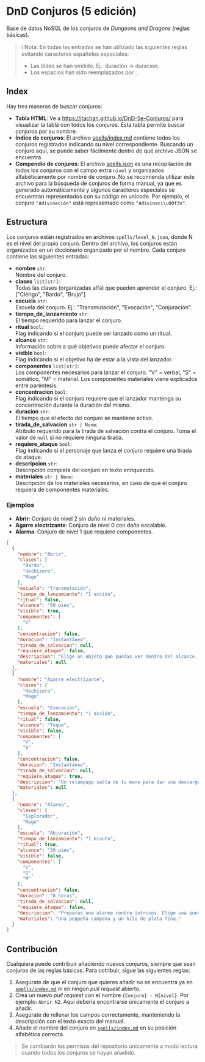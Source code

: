 # DnD Conjuros (5 edición)

Base de datos NoSQL de los conjuros de _Dungeons and Dragons_ (reglas básicas).

> ℹ️ Nota:
> En todas las entradas se han utilizado las siguientes reglas evitando caracteres españoles especiales:
> - Las tildes se han omitido. Ej.: duración -> duracion.
> - Los espacios han sido reemplazados por `_`.

## Index

Hay tres maneras de buscar conjuros:

- **Tabla HTML**: Ve a https://jtachan.github.io/DnD-5e-Conjuros/ para visualizar la tabla con todos los conjuros. Esta tabla permite buscar conjuros por su nombre.
- **Índice de conjuros**: El archivo [spells/index.md](spells/index.md) contiene todos los conjuros registrados indicando su nivel correspondiente. Buscando un conjuro aquí, se puede saber fácilmente dentro de qué archivo JSON se encuentra.
- **Compendio de conjuros**: El archivo [spells.json](spells.json) es una recopilación de todos los conjuros con el campo extra `nivel` y organizados alfabéticamente por nombre de conjuro. No se recomienda utilizar este archivo para la búsqueda de conjuros de forma manual, ya que es generado automáticamente y algunos caracteres especiales se encuentran representados con su código en unicode. Por ejemplo, el conjuro `"Adivinación"` está representado como `"Adivinaci\u00f3n"`.

## Estructura

Los conjuros están registrados en archivos `spells/level_N.json`, donde N es el nivel del propio conjuro.
Dentro del archivo, los conjuros están organizados en un diccionario organizado por el nombre.
Cada conjuro contiene las siguientes entradas:

- **nombre** `str`:<br>Nombre del conjuro.
- **clases** `list[str]`:<br>Todas las clases (organizadas alfa) que pueden aprender el conjuro. Ej.: ["Clérigo", "Bardo", "Brujo"]
- **escuela** `str`:<br>Escuela del conjuro. Ej.: "Transmutación", "Evocación", "Conjuración".
- **tiempo_de_lanzamiento** `str`:<br>El tiempo requerido para lanzar el conjuro.
- **ritual** `bool`:<br>Flag indicando si el conjuro puede ser lanzado como un ritual.
- **alcance** `str`:<br>Información sobre a qué objetivos puede afectar el conjuro.
- **visible** `bool`:<br>Flag indicando si el objetivo ha de estar a la vista del lanzador.
- **componentes** `list[str]`:<br>Los componentes necesarios para lanzar el conjuro. "V" = verbal, "S" = somático, "M" = material. Los componentes materiales viene explicados entre paréntesis.
- **concentracion** `bool`:<br>Flag indicando si el conjuro requiere que el lanzador mantenga su concentración durante la duración del mismo.
- **duracion** `str`:<br>El tiempo que el efecto del conjuro se mantiene activo.
- **tirada_de_salvacion** `str | None`:<br>Atributo requerido para la tirada de salvación contra el conjuro. Toma el valor de `null` si no requiere ninguna tirada.
- **requiere_ataque** `bool`:<br>Flag indicando si el personaje que lanza el conjuro requiere una tirada de ataque.
- **descripcion** `str`:<br> Descripción completa del conjuro en texto enriquecido.
- **materiales** `str | None`:<br>Descripción de los materiales necesarios, en caso de que el conjuro requiera de componentes materiales.

### Ejemplos

- **Abrir**: Conjuro de nivel 2 sin daño ni materiales.
- **Agarre electrizante**: Conjuro de nivel 0 con daño escalable.
- **Alarma**: Conjuro de nivel 1 que requiere componentes.

```json
[
  {
    "nombre": "Abrir",
    "clases": [
      "Bardo",
      "Hechizero",
      "Mago"
    ],
    "escuela": "Transmutación",
    "tiempo_de_lanzamiento": "1 acción",
    "ritual": false,
    "alcance": "60 pies",
    "visible": true,
    "componentes": [
      "V"
    ],
    "concentracion": false,
    "duracion": "Instantáneo",
    "tirada_de_salvacion": null,
    "requiere_ataque": false,
    "descripcion": "Elige un objeto que puedas ver dentro del alcance. Este puede ser una puerta, una caja, un cofre, unas esposas, un candado o cualquier otro objeto que posea alguna manera, mágica o mundana, de impedir el acceso.<br>Un objetivo que esté cerrado mediante una cerradura normal o que esté atascado o atrancado se abre, desatasca o desatranca. Si el objeto tenía varios cerrojos, solo se desbloquea uno de ellos.<br>Si eliges un objetivo que está cerrado mediante <i>cerradura arcana<i>, este conjuro queda anulado durante 10 minutos, y durante este tiempo el objeto se puede abrir y cerrar con normalidad.<br>Cuando lanzas este conjuro, un fuerte golpe suena desde el objeto, audible desde 300 pies de distancia.",
    "materiales": null
  },
  {
    "nombre": "Agarre electrizante",
    "clases": [
      "Hechizero",
      "Mago"
    ],
    "escuela": "Evocación",
    "tiempo_de_lanzamiento": "1 acción",
    "ritual": false,
    "alcance": "Toque",
    "visible": false,
    "componentes": [
      "V",
      "S"
    ],
    "concentracion": false,
    "duracion": "Instantáneo",
    "tirada_de_salvacion": null,
    "requiere_ataque": true,
    "descripcion": "Un relámpago salta de tu mano para dar una descarga eléctrica a la criatura que intentas tocar. Haz un ataque de conjuro cuerpo a cuerpo contra el objetivo. Tienes ventaja en la tirada de ataque si la criatura lleva armadura de metal. Si impactas, el objetivo sufre 1d8 de daño de relámpago y no podrá llevar a cabo reacciones hasta el comienzo de su próximo turno.",
    "materiales": null
  },
  {
    "nombre": "Alarma",
    "clases": [
      "Explorador",
      "Mago"
    ],
    "escuela": "Abjuración",
    "tiempo_de_lanzamiento": "1 minuto",
    "ritual": true,
    "alcance": "30 pies",
    "visible": false,
    "componentes": [
      "V",
      "S",
      "M"
    ],
    "concentracion": false,
    "duracion": "8 horas",
    "tirada_de_salvacion": null,
    "requiere_ataque": false,
    "descripcion": "Preparas una alarma contra intrusos. Elige una puerta, ventana o cualquier otra área dentro del alcance cuyo volumen sea menor o igual que un cubo de 20 pies de lado. Una alarma te avisará siempre que una criatura, Diminuta o de tamaño superior, toque o entre en la zona vigilada antes del final del conjuro. Al lanzarlo puedes elegir que ciertas criaturas no activarán la alarma, que puede ser mental o sonora.<br>Una alarma mental te alerta con un sonido dentro de tu mente si estás a 1 milla de la zona vigilada. Si estás dormido, te despertará.<br>Una alarma sonora produce un sonido de campanilla durante 10 segundos audible a 60 pies de distancia.",
    "materiales": "Una pequeña campana y un hilo de plata fina."
  }
]
```

## Contribución

Cualquiera puede contribuir añadiendo nuevos conjuros, siempre que sean conjuros de las reglas básicas.
Para cotribuir, sigue las siguientes reglas:

1. Asegúrate de que el conjuro que quieres añadir no se encuentra ya en [`spells/index.md`](spells/index.md) ni en ningún _pull request_ abierto.
2. Crea un nuevo _pull request_ con el nombre `{Conjuro} - N{nivel}`. Por ejemplo: `Abrir N2`. Aquí debería encontrarse únicamente el conjuro a añadir.
3. Asegúrate de rellenar los campos correctamente, manteniendo la descripción con el texto exacto del manual.
4. Añade el nombre del conjuro en [`spells/index.md`](spells/index.md) en su posición alfabética correcta.

> Se cambiarán los permisos del repositorio únicamente a modo lectura cuando todos los conjuros se hayan añadido.
